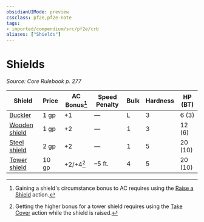 ```yaml
---
obsidianUIMode: preview
cssclass: pf2e,pf2e-note
tags:
- imported/compendium/src/pf2e/crb
aliases: ["Shields"]
---
```

# Shields  
*Source: Core Rulebook p. 277*  

| Shield | Price | AC Bonus[^1] | Speed Penalty | Bulk | Hardness | HP (BT) |
|--------|-------|--------------|---------------|------|----------|---------|
| [Buckler](../../compendium/equipment/items/buckler.md) | 1 gp | +1 | — | L | 3 | 6 (3) |
| [Wooden shield](../../compendium/equipment/items/wooden-shield.md) | 1 gp | +2 | — | 1 | 3 | 12 (6) |
| [Steel shield](../../compendium/equipment/items/steel-shield.md) | 2 gp | +2 | — | 1 | 5 | 20 (10) |
| [Tower shield](../../compendium/equipment/items/tower-shield.md) | 10 gp | +2/+4[^2] | –5 ft. | 4 | 5 | 20 (10) |

[^1]:  Gaining a shield's circumstance bonus to AC requires using the [Raise a Shield](raise-a-shield.md) action.

[^2]:  Getting the higher bonus for a tower shield requires using the [Take Cover](take-cover.md) action while the shield is raised.